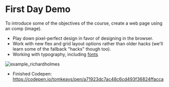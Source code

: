 # First Day Demo

To introduce some of the objectives of the course, create a web page using an comp (image).

- Play down pixel-perfect design in favor of designing in the browser.
- Work with new flex and grid layout options rather than older hacks (we'll learn some of the fallback "hacks" though too).
- Working with typography, including [fonts](https://fonts.google.com/specimen/Montserrat?selection.family=Montserrat)

![example_richardholmes](https://user-images.githubusercontent.com/171037/50840666-06ce0100-1331-11e9-9d1f-670878993bcc.png)

- Finished Codepen: https://codepen.io/tomkeays/pen/a71923dc7ac48c6cd493f36824ffacca
